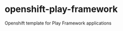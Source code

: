 openshift-play-framework
========================

Openshift template for Play Framework applications
